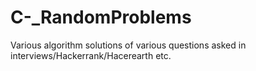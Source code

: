 # C-_RandomProblems
Various algorithm solutions of various questions asked in interviews/Hackerrank/Hacerearth etc.
